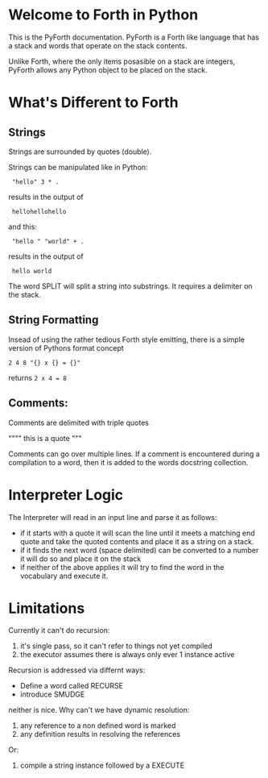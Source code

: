# Welcome to Forth in Python 

This is the PyForth documentation. PyForth is a Forth like language
that has a stack and words that operate on the stack contents.

Unlike Forth, where the only items posasible on a stack are integers, PyForth
allows any Python object to be placed on the stack.


# What's Different to Forth

## Strings

Strings are surrounded by quotes (double).

Strings can be manipulated like in Python:

     "hello" 3 * .

results in the output of

     hellohellohello

and this:

     "hello " "world" + .

results in the output of

     hello world


The word SPLIT will split a string into substrings. It requires a delimiter on the stack.


## String Formatting

Insead of using the rather tedious Forth style emitting, there is a simple version
of Pythons format concept

    2 4 8 "{} x {} = {}"

returns ```2 x 4 = 8```

## Comments:

Comments are delimited with triple quotes

  """" this is a quote """

Comments can go over multiple lines.
If a comment is encountered during a compilation to a word, then it is added to
the words docstring collection.

# Interpreter Logic

The Interpreter will read in an input line and parse it as follows:

* if it starts with a quote it will scan the line until it meets a matching end quote and take the quoted contents and place it as a string on a stack.
* if it finds the next word (space delimited) can be converted to a number it will do so and place it on the stack
* if neither of the above applies it will try to find the word in the vocabulary and execute it.


# Limitations
Currently it can't do recursion:

1. it's single pass, so it can't refer to things not yet compiled
2. the executor assumes there is always only ever 1 instance active

Recursion is addressed via differnt ways:

* Define a word called RECURSE
* introduce  SMUDGE

neither is nice. Why can't we have dynamic resolution:
1. any reference to a non defined word is marked
2. any definition results in resolving the references

Or:
1. compile a string instance followed by a EXECUTE